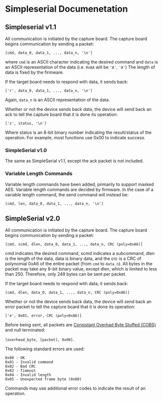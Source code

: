 # Simpleserial Documenetation

## Simpleserial v1.1

All communication is initiated by the capture board. The capture board begins communication by sending a packet:

`[cmd, data_0, data_1, ..., data_n, '\n']`

where `cmd` is an ASCII character indicating the desired command and `data` is an ASCII representation of the data (i.e. `0xAA` will be `'A'`, `'A'`)
The length of data is fixed by the firmware.

If the target board needs to respond with data, it sends back:

`['r', data_0, data_1, ..., data_n, '\n']`

Again, `data_n` is an ASCII representation of the data.

Whether or not the device sends back data, the device will send back an ack to tell the capture board
that it is done its operation:

`['z', status, '\n']`

Where status is an 8-bit binary number indicating the result/status of the operation. For example, most functions use 0x00 to indicate success.

### SimpleSerial v1.0

The same as SimpleSerial v1.1, except the ack packet is not included.

### Variable Length Commands

Variable length commands have been added, primarily to support masked AES. Variable length commands are decided by firmware. In the case 
of a variable length command, the send command will instead be:

`[cmd, len, data_0, data_1, ..., data_n, '\n']`

## SimpleSerial v2.0

All communication is initiated by the capture board. The capture board begins communication by sending a packet:

`[cmd, scmd, dlen, data_0, data_1, ..., data_n, CRC (poly=0xA6)]`

cmd indicates the desired command, scmd indicates a subcommand, dlen is the length of the data, data is binary data,
and the crc is a CRC of polynomial 0xA6 of the entire packet (from `cmd` to `data_n`). All bytes in the packet
may take any 8-bit binary value, except dlen, which is limited to less than 250. Therefore, only 249 bytes can
be sent per packet.

If the target board needs to respond with data, it sends back:

`[cmd, dlen, data_0, data_1, ..., data_n, CRC (poly=0xA6)]`

Whether or not the device sends back data, the device will send back an error packet to tell the capture board that
it is done its operation:

`['e', 0x01, error, CRC (poly=0xA6)]`

Before being sent, all packets are [Consistant Overhad Byte Stuffed (COBS)](https://en.wikipedia.org/wiki/Consistent_Overhead_Byte_Stuffing) and null terminated:

`[overhead_byte, [packet], 0x00]`. 

The following standard errors are used:

```
0x00 - OK
0x01 - Invalid command
0x02 - Bad CRC
0x03 - Timeout
0x04 - Invalid length
0x05 - Unexpected frame byte (0x00)
```

Commands may use additional error codes to indicate the result of an operation.
